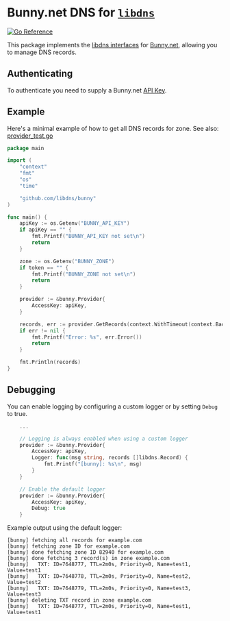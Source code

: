# Bunny.net DNS for [`libdns`](https://github.com/libdns/libdns)

[![Go Reference](https://pkg.go.dev/badge/test.svg)](https://pkg.go.dev/github.com/libdns/bunny)

This package implements the [libdns interfaces](https://github.com/libdns/libdns) for [Bunny.net](https://docs.bunny.net/reference/bunnynet-api-overview), allowing you to manage DNS records.

## Authenticating

To authenticate you need to supply a Bunny.net [API Key](https://dash.bunny.net/account/settings).

## Example

Here's a minimal example of how to get all DNS records for zone. See also: [provider_test.go](https://github.com/libdns/bunny/blob/master/provider_test.go)

```go
package main

import (
	"context"
	"fmt"
	"os"
	"time"

	"github.com/libdns/bunny"
)

func main() {
	apiKey := os.Getenv("BUNNY_API_KEY")
	if apiKey == "" {
		fmt.Printf("BUNNY_API_KEY not set\n")
		return
	}

	zone := os.Getenv("BUNNY_ZONE")
	if token == "" {
		fmt.Printf("BUNNY_ZONE not set\n")
		return
	}

	provider := &bunny.Provider{
		AccessKey: apiKey,
	}

	records, err := provider.GetRecords(context.WithTimeout(context.Background(), time.Duration(15*time.Second)), zone)
	if err != nil {
        fmt.Printf("Error: %s", err.Error())
        return
	}

	fmt.Println(records)
}

```

## Debugging

You can enable logging by configuring a custom logger or by setting `Debug` to true.

```go
	...

	// Logging is always enabled when using a custom logger
	provider := &bunny.Provider{
		AccessKey: apiKey,
		Logger: func(msg string, records []libdns.Record) {
			fmt.Printf("[bunny]: %s\n", msg)
		}
	}

	// Enable the default logger
	provider := &bunny.Provider{
		AccessKey: apiKey,
		Debug: true
	}
```
Example output using the default logger:

```shell
[bunny] fetching all records for example.com
[bunny] fetching zone ID for example.com
[bunny] done fetching zone ID 82940 for example.com
[bunny] done fetching 3 record(s) in zone example.com
[bunny]   TXT: ID=7648777, TTL=2m0s, Priority=0, Name=test1, Value=test1
[bunny]   TXT: ID=7648778, TTL=2m0s, Priority=0, Name=test2, Value=test2
[bunny]   TXT: ID=7648779, TTL=2m0s, Priority=0, Name=test3, Value=test3
[bunny] deleting TXT record in zone example.com
[bunny]   TXT: ID=7648777, TTL=2m0s, Priority=0, Name=test1, Value=test1
```
